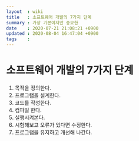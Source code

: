 ```yaml
---
layout  : wiki
title   : 소프트웨어 개발의 7가지 단계
summary : 가장 기본이지만 중요한
date    : 2020-07-21 21:08:21 +0900
updated : 2020-08-04 16:47:04 +0900
tags    : 
---
```


# 소프트웨어 개발의 7가지 단계 

1. 목적을 정의한다.
2. 프로그램을 설계한다.
3. 코드를 작성한다.
4. 컴파일 한다.
5. 실행시켜본다.
6. 시험해보고 오류가 있다면 수정한다.
7. 프로그램을 유지하고 개선해 나간다.
